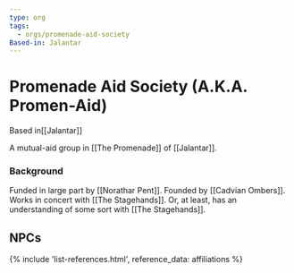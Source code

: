 ```yaml
---
type: org
tags:
  - orgs/promenade-aid-society
Based-in: Jalantar
---
```


# Promenade Aid Society (A.K.A. Promen-Aid)
<span class="dataview inline-field"><span class="inline-field-key">Based in</span><span class="inline-field-value">[[Jalantar]]</span></span> 

A mutual-aid group in [[The Promenade]] of [[Jalantar]].

### Background
Funded in large part by [[Norathar Pent]]. Founded by [[Cadvian Ombers]]. Works in concert with [[The Stagehands]]. Or, at least, has an understanding of some sort with [[The Stagehands]]. 

## NPCs
{% include 'list-references.html', reference_data: affiliations %}
